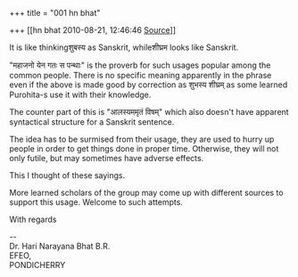 +++
title = "001 hn bhat"

+++
[[hn bhat	2010-08-21, 12:46:46 [Source](https://groups.google.com/g/bvparishat/c/NpiZJW9u5oE)]]



It is like thinkingशुबस्य as Sanskrit, whileशीघ्रम looks like Sanskrit.

  

"महाजनो येन गतः स पन्थाः" is the proverb for such usages popular among the common people. There is no specific meaning apparently in the phrase even if the above is made good by correction as शुभस्य शीघ्रम् as some learned Purohita-s use it with their knowledge.

  

The counter part of this is "आलस्यममृतं विषम्" which also doesn't have apparent syntactical structure for a Sanskrit sentence.

  

The idea has to be surmised from their usage, they are used to hurry up people in order to get things done in proper time. Otherwise, they will not only futile, but may sometimes have adverse effects.

  

This I thought of these sayings.

  

More learned scholars of the group may come up with different sources to support this usage. Welcome to such attempts.

  

With regards

  
  
--  
Dr. Hari Narayana Bhat B.R.  
EFEO,  
PONDICHERRY  

